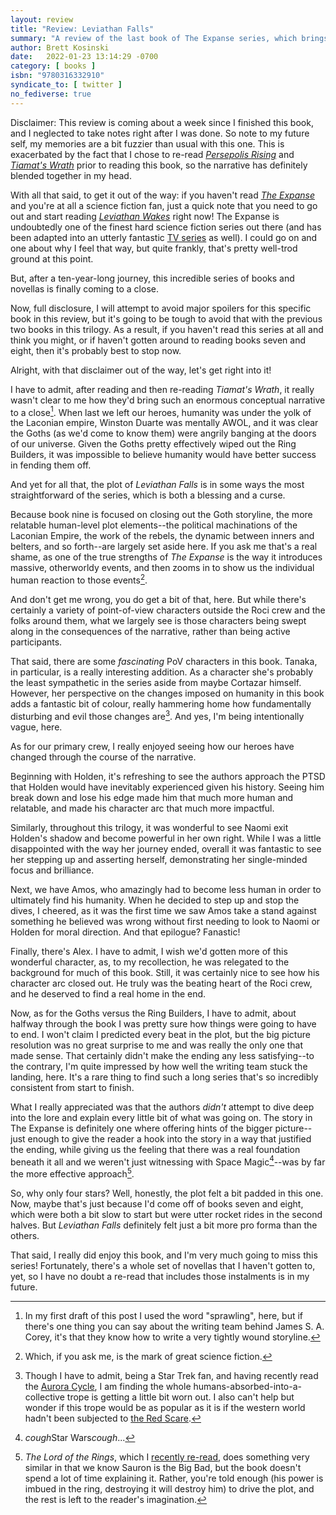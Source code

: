 ```yaml
---
layout: review
title: "Review: Leviathan Falls"
summary: "A review of the last book of The Expanse series, which brings to a satisfying close one of the finest sci-fi series I've ever read."
author: Brett Kosinski
date:   2022-01-23 13:14:29 -0700
category: [ books ]
isbn: "9780316332910"
syndicate_to: [ twitter ]
no_fediverse: true
---
```


Disclaimer: This review is coming about a week since I finished this book, and I neglected to take notes right after I was done.  So note to my future self, my memories are a bit fuzzier than usual with this one.  This is exacerbated by the fact that I chose to re-read *[Persepolis Rising](https://en.wikipedia.org/wiki/Persepolis_Rising)* and *[Tiamat's Wrath](https://en.wikipedia.org/wiki/Tiamat%27s_Wrath)* prior to reading this book, so the narrative has definitely blended together in my head.

With all that said, to get it out of the way: if you haven't read *[The Expanse](https://en.wikipedia.org/wiki/The_Expanse_(novel_series))* and you're at all a science fiction fan, just a quick note that you need to go out and start reading *[Leviathan Wakes](https://en.wikipedia.org/wiki/Leviathan_Wakes)* right now!  The Expanse is undoubtedly one of the finest hard science fiction series out there (and has been adapted into an utterly fantastic [TV series](https://en.wikipedia.org/wiki/The_Expanse_(TV_series)) as well).  I could go on and one about why I feel that way, but quite frankly, that's pretty well-trod ground at this point.

But, after a ten-year-long journey, this incredible series of books and novellas is finally coming to a close.

Now, full disclosure, I will attempt to avoid major spoilers for this specific book in this review, but it's going to be tough to avoid that with the previous two books in this trilogy.  As a result, if you haven't read this series at all and think you might, or if haven't gotten around to reading books seven and eight, then it's probably best to stop now.

Alright, with that disclaimer out of the way, let's get right into it!

<!-- more -->

I have to admit, after reading and then re-reading *Tiamat's Wrath*, it really wasn't clear to me how they'd bring such an enormous conceptual narrative to a close[^1].  When last we left our heroes, humanity was under the yolk of the Laconian empire, Winston Duarte was mentally AWOL, and it was clear the Goths (as we'd come to know them) were angrily banging at the doors of our universe.  Given the Goths pretty effectively wiped out the Ring Builders, it was impossible to believe humanity would have better success in fending them off.

And yet for all that, the plot of *Leviathan Falls* is in some ways the most straightforward of the series, which is both a blessing and a curse.

Because book nine is focused on closing out the Goth storyline, the more relatable human-level plot elements--the political machinations of the Laconian Empire, the work of the rebels, the dynamic between inners and belters, and so forth--are largely set aside here.  If you ask me that's a real shame, as one of the true strengths of *The Expanse* is the way it introduces massive, otherworldy events, and then zooms in to show us the individual human reaction to those events[^2]. 

And don't get me wrong, you do get a bit of that, here.  But while there's certainly a variety of point-of-view characters outside the Roci crew and the folks around them, what we largely see is those characters being swept along in the consequences of the narrative, rather than being active participants.

That said, there are some *fascinating* PoV characters in this book.  Tanaka, in particular, is a really interesting addition.  As a character she's probably the least sympathetic in the series aside from maybe Cortazar himself.  However, her perspective on the changes imposed on humanity in this book adds a fantastic bit of colour, really hammering home how fundamentally disturbing and evil those changes are[^3].  And yes, I'm being intentionally vague, here.

As for our primary crew, I really enjoyed seeing how our heroes have changed through the course of the narrative.

Beginning with Holden, it's refreshing to see the authors approach the PTSD that Holden would have inevitably experienced given his history.  Seeing him break down and lose his edge made him that much more human and relatable, and made his character arc that much more impactful.

Similarly, throughout this trilogy, it was wonderful to see Naomi exit Holden's shadow and become powerful in her own right.  While I was a little disappointed with the way her journey ended, overall it was fantastic to see her stepping up and asserting herself, demonstrating her single-minded focus and brilliance.

Next, we have Amos, who amazingly had to become less human in order to ultimately find his humanity.  When he decided to step up and stop the dives, I cheered, as it was the first time we saw Amos take a stand against something he believed was wrong without first needing to look to Naomi or Holden for moral direction.  And that epilogue?  Fanastic!

Finally, there's Alex.  I have to admit, I wish we'd gotten more of this wonderful character, as, to my recollection, he was relegated to the background for much of this book.  Still, it was certainly nice to see how his character arc closed out.  He truly was the beating heart of the Roci crew, and he deserved to find a real home in the end.

Now, as for the Goths versus the Ring Builders, I have to admit, about halfway through the book I was pretty sure how things were going to have to end.  I won't claim I predicted every beat in the plot, but the big picture resolution was no great surprise to me and was really the only one that made sense.  That certainly didn't make the ending any less satisfying--to the contrary, I'm quite impressed by how well the writing team stuck the landing, here.  It's a rare thing to find such a long series that's so incredibly consistent from start to finish.

What I really appreciated was that the authors *didn't* attempt to dive deep into the lore and explain every little bit of what was going on.  The story in The Expanse is definitely one where offering hints of the bigger picture--just enough to give the reader a hook into the story in a way that justified the ending, while giving us the feeling that there was a real foundation beneath it all and we weren't just witnessing with Space Magic[^4]--was by far the more effective approach[^5].

So, why only four stars?  Well, honestly, the plot felt a bit padded in this one.  Now, maybe that's just because I'd come off of books seven and eight, which were both a bit slow to start but were utter rocket rides in the second halves.  But *Leviathan Falls* definitely felt just a bit more pro forma than the others.

That said, I really did enjoy this book, and I'm very much going to miss this series!  Fortunately, there's a whole set of novellas that I haven't gotten to, yet, so I have no doubt a re-read that includes those instalments is in my future.

[^1]: In my first draft of this post I used the word "sprawling", here, but if there's one thing you can say about the writing team behind James S. A. Corey, it's that they know how to write a very tightly wound storyline.
[^2]: Which, if you ask me, is the mark of great science fiction.
[^3]: Though I have to admit, being a Star Trek fan, and having recently read the [Aurora Cycle](https://en.wikipedia.org/wiki/Amie_Kaufman#Aurora_Cycle_trilogy), I am finding the whole humans-absorbed-into-a-collective trope is getting a little bit worn out.  I also can't help but wonder if this trope would be as popular as it is if the western world hadn't been subjected to [the Red Scare](https://en.wikipedia.org/wiki/Red_Scare). 
[^4]: *cough*Star Wars*cough*...
[^5]: *The Lord of the Rings*, which I [recently re-read](2021-12-23-revisiting-lotr.md), does something very similar in that we know Sauron is the Big Bad, but the book doesn't spend a lot of time explaining it.  Rather, you're told enough (his power is imbued in the ring, destroying it will destroy him) to drive the plot, and the rest is left to the reader's imagination.
